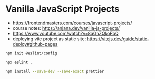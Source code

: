 # Vanilla JavaScript Projects

* <https://frontendmasters.com/courses/javascript-projects/>
* course notes: <https://anjana.dev/vanilla-js-projects/>
* <https://www.youtube.com/watch?v=8aGhZQkoFbQ>
* deploying vite project as static site: <https://vitejs.dev/guide/static-deploy#github-pages>

```bash
npm init @eslint/config

npx eslint .
```

```bash
npm install --save-dev --save-exact prettier
```